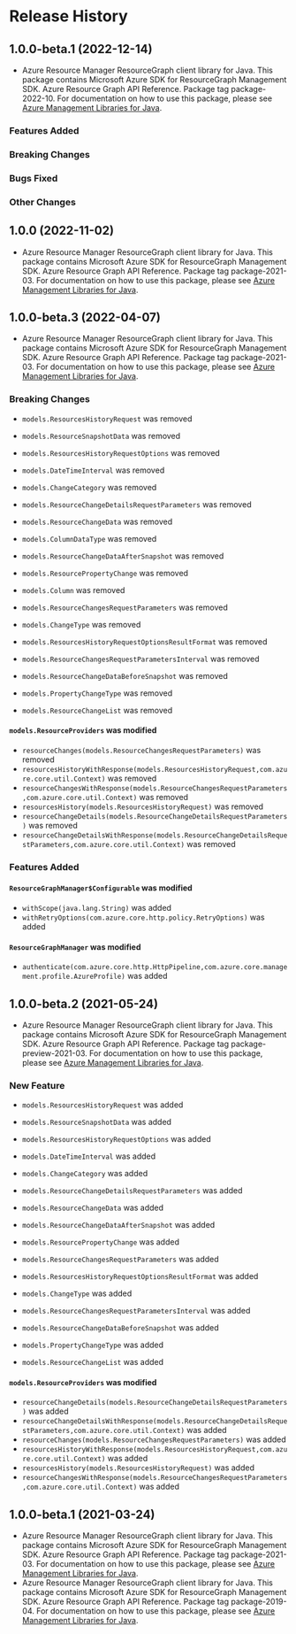 # Release History

## 1.0.0-beta.1 (2022-12-14)

- Azure Resource Manager ResourceGraph client library for Java. This package contains Microsoft Azure SDK for ResourceGraph Management SDK. Azure Resource Graph API Reference. Package tag package-2022-10. For documentation on how to use this package, please see [Azure Management Libraries for Java](https://aka.ms/azsdk/java/mgmt).

### Features Added

### Breaking Changes

### Bugs Fixed

### Other Changes

## 1.0.0 (2022-11-02)

- Azure Resource Manager ResourceGraph client library for Java. This package contains Microsoft Azure SDK for ResourceGraph Management SDK. Azure Resource Graph API Reference. Package tag package-2021-03. For documentation on how to use this package, please see [Azure Management Libraries for Java](https://aka.ms/azsdk/java/mgmt).

## 1.0.0-beta.3 (2022-04-07)

- Azure Resource Manager ResourceGraph client library for Java. This package contains Microsoft Azure SDK for ResourceGraph Management SDK. Azure Resource Graph API Reference. Package tag package-2021-03. For documentation on how to use this package, please see [Azure Management Libraries for Java](https://aka.ms/azsdk/java/mgmt).

### Breaking Changes

* `models.ResourcesHistoryRequest` was removed

* `models.ResourceSnapshotData` was removed

* `models.ResourcesHistoryRequestOptions` was removed

* `models.DateTimeInterval` was removed

* `models.ChangeCategory` was removed

* `models.ResourceChangeDetailsRequestParameters` was removed

* `models.ResourceChangeData` was removed

* `models.ColumnDataType` was removed

* `models.ResourceChangeDataAfterSnapshot` was removed

* `models.ResourcePropertyChange` was removed

* `models.Column` was removed

* `models.ResourceChangesRequestParameters` was removed

* `models.ChangeType` was removed

* `models.ResourcesHistoryRequestOptionsResultFormat` was removed

* `models.ResourceChangesRequestParametersInterval` was removed

* `models.ResourceChangeDataBeforeSnapshot` was removed

* `models.PropertyChangeType` was removed

* `models.ResourceChangeList` was removed

#### `models.ResourceProviders` was modified

* `resourceChanges(models.ResourceChangesRequestParameters)` was removed
* `resourcesHistoryWithResponse(models.ResourcesHistoryRequest,com.azure.core.util.Context)` was removed
* `resourceChangesWithResponse(models.ResourceChangesRequestParameters,com.azure.core.util.Context)` was removed
* `resourcesHistory(models.ResourcesHistoryRequest)` was removed
* `resourceChangeDetails(models.ResourceChangeDetailsRequestParameters)` was removed
* `resourceChangeDetailsWithResponse(models.ResourceChangeDetailsRequestParameters,com.azure.core.util.Context)` was removed

### Features Added

#### `ResourceGraphManager$Configurable` was modified

* `withScope(java.lang.String)` was added
* `withRetryOptions(com.azure.core.http.policy.RetryOptions)` was added

#### `ResourceGraphManager` was modified

* `authenticate(com.azure.core.http.HttpPipeline,com.azure.core.management.profile.AzureProfile)` was added

## 1.0.0-beta.2 (2021-05-24)

- Azure Resource Manager ResourceGraph client library for Java. This package contains Microsoft Azure SDK for ResourceGraph Management SDK. Azure Resource Graph API Reference. Package tag package-preview-2021-03. For documentation on how to use this package, please see [Azure Management Libraries for Java](https://aka.ms/azsdk/java/mgmt).

### New Feature

* `models.ResourcesHistoryRequest` was added

* `models.ResourceSnapshotData` was added

* `models.ResourcesHistoryRequestOptions` was added

* `models.DateTimeInterval` was added

* `models.ChangeCategory` was added

* `models.ResourceChangeDetailsRequestParameters` was added

* `models.ResourceChangeData` was added

* `models.ResourceChangeDataAfterSnapshot` was added

* `models.ResourcePropertyChange` was added

* `models.ResourceChangesRequestParameters` was added

* `models.ResourcesHistoryRequestOptionsResultFormat` was added

* `models.ChangeType` was added

* `models.ResourceChangesRequestParametersInterval` was added

* `models.ResourceChangeDataBeforeSnapshot` was added

* `models.PropertyChangeType` was added

* `models.ResourceChangeList` was added

#### `models.ResourceProviders` was modified

* `resourceChangeDetails(models.ResourceChangeDetailsRequestParameters)` was added
* `resourceChangeDetailsWithResponse(models.ResourceChangeDetailsRequestParameters,com.azure.core.util.Context)` was added
* `resourceChanges(models.ResourceChangesRequestParameters)` was added
* `resourcesHistoryWithResponse(models.ResourcesHistoryRequest,com.azure.core.util.Context)` was added
* `resourcesHistory(models.ResourcesHistoryRequest)` was added
* `resourceChangesWithResponse(models.ResourceChangesRequestParameters,com.azure.core.util.Context)` was added

## 1.0.0-beta.1 (2021-03-24)

- Azure Resource Manager ResourceGraph client library for Java. This package contains Microsoft Azure SDK for ResourceGraph Management SDK. Azure Resource Graph API Reference. Package tag package-2021-03. For documentation on how to use this package, please see [Azure Management Libraries for Java](https://aka.ms/azsdk/java/mgmt).
- Azure Resource Manager ResourceGraph client library for Java. This package contains Microsoft Azure SDK for ResourceGraph Management SDK. Azure Resource Graph API Reference. Package tag package-2019-04. For documentation on how to use this package, please see [Azure Management Libraries for Java](https://aka.ms/azsdk/java/mgmt).

